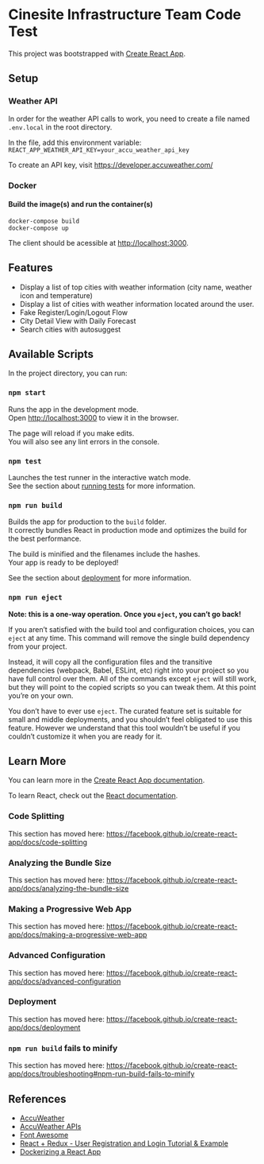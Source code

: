 # Cinesite Infrastructure Team Code Test

This project was bootstrapped with [Create React App](https://github.com/facebook/create-react-app).

## Setup

### Weather API

In order for the weather API calls to work, you need to create a file named `.env.local` in the root directory.

In the file, add this environment variable: `REACT_APP_WEATHER_API_KEY=your_accu_weather_api_key`

To create an API key, visit https://developer.accuweather.com/

### Docker

#### Build the image(s) and run the container(s)

```
docker-compose build
docker-compose up
```

The client should be acessible at [http://localhost:3000](http://localhost:3000).

## Features

* Display a list of top cities with weather information (city name, weather icon and temperature)
* Display a list of cities with weather information located around the user.
* Fake Register/Login/Logout Flow
* City Detail View with Daily Forecast
* Search cities with autosuggest

## Available Scripts

In the project directory, you can run:

### `npm start`

Runs the app in the development mode.<br />
Open [http://localhost:3000](http://localhost:3000) to view it in the browser.

The page will reload if you make edits.<br />
You will also see any lint errors in the console.

### `npm test`

Launches the test runner in the interactive watch mode.<br />
See the section about [running tests](https://facebook.github.io/create-react-app/docs/running-tests) for more information.

### `npm run build`

Builds the app for production to the `build` folder.<br />
It correctly bundles React in production mode and optimizes the build for the best performance.

The build is minified and the filenames include the hashes.<br />
Your app is ready to be deployed!

See the section about [deployment](https://facebook.github.io/create-react-app/docs/deployment) for more information.

### `npm run eject`

**Note: this is a one-way operation. Once you `eject`, you can’t go back!**

If you aren’t satisfied with the build tool and configuration choices, you can `eject` at any time. This command will remove the single build dependency from your project.

Instead, it will copy all the configuration files and the transitive dependencies (webpack, Babel, ESLint, etc) right into your project so you have full control over them. All of the commands except `eject` will still work, but they will point to the copied scripts so you can tweak them. At this point you’re on your own.

You don’t have to ever use `eject`. The curated feature set is suitable for small and middle deployments, and you shouldn’t feel obligated to use this feature. However we understand that this tool wouldn’t be useful if you couldn’t customize it when you are ready for it.

## Learn More

You can learn more in the [Create React App documentation](https://facebook.github.io/create-react-app/docs/getting-started).

To learn React, check out the [React documentation](https://reactjs.org/).

### Code Splitting

This section has moved here: https://facebook.github.io/create-react-app/docs/code-splitting

### Analyzing the Bundle Size

This section has moved here: https://facebook.github.io/create-react-app/docs/analyzing-the-bundle-size

### Making a Progressive Web App

This section has moved here: https://facebook.github.io/create-react-app/docs/making-a-progressive-web-app

### Advanced Configuration

This section has moved here: https://facebook.github.io/create-react-app/docs/advanced-configuration

### Deployment

This section has moved here: https://facebook.github.io/create-react-app/docs/deployment

### `npm run build` fails to minify

This section has moved here: https://facebook.github.io/create-react-app/docs/troubleshooting#npm-run-build-fails-to-minify

## References
* [AccuWeather](https://www.accuweather.com/)
* [AccuWeather APIs](https://developer.accuweather.com/)
* [Font Awesome](https://fontawesome.com/)
* [React + Redux - User Registration and Login Tutorial & Example](https://jasonwatmore.com/post/2017/09/16/react-redux-user-registration-and-login-tutorial-example)
* [Dockerizing a React App](https://mherman.org/blog/dockerizing-a-react-app/)
